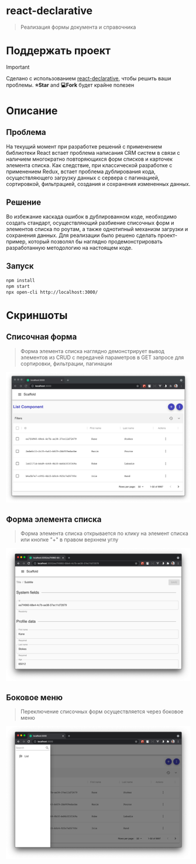 # react-declarative

> Реализация формы документа и справочника

# Поддержать проект

> [!IMPORTANT]
> Сделано с использованием [react-declarative](https://github.com/react-declarative/react-declarative), чтобы решить ваши проблемы. **⭐Star** and **💻Fork** будет крайне полезен

# Описание

## Проблема

На текущий момент при разработке решений с применением библиотеки React встает проблема написания CRM систем в связи с наличием многократно повторяющихся форм списков и карточек элемента списка. Как следствие, при классической разработке с применением Redux, встает проблема дублирования кода, осуществляющего загрузку данных с сервера с пагинацией, сортировкой, фильтрацией, создания и сохранения измененных данных.

## Решение

Во избежание каскада ошибок в дублированном коде, необходимо создать стандарт, осуществляющий разбиение списочных форм и элементов списка по роутам, а также однотипный механизм загрузки и сохранения данных. Для реализации было решено сделать проект-пример, который позволял бы наглядно продемонстрировать разработанную методологию на настоящем коде.

## Запуск

```
npm install
npm start
npx open-cli http://localhost:3000/
```

# Скриншоты

## Списочная форма

> Форма элемента списка наглядно демонстрирует вывод элементов из CRUD c передачей параметров в GET запросе для сортировки, фильтрации, пагинации

![list](./docs/list.png)

## Форма элемента списка

> Форма элемента списка открывается по клику на элемент списка или кнопке "+" в правом верхнем углу

![one](./docs/one.png)

## Боковое меню

> Переключение списочных форм осуществляется через боковое меню

![scaffold](./docs/scaffold.png)
